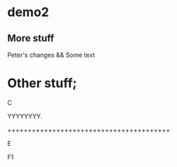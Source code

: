 # demo2

## More stuff

Peter's changes && Some text

Other stuff;
=======================================

C

YYYYYYYY.

++++++++++++++++++++++++++++++++++++++++

E

F1